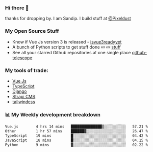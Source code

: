 ### Hi there 👋

thanks for dropping by.
I am Sandip. I build stuff at [@Pixeldust](github.com/pixeldust-in/)

###  **My Open Source Stuff**

 - Know if Vue Js version 3 is released -  [isvue3readyyet](https://github.com/sandiprb/isvue3readyyet)
 - A bunch of Python scripts to get stuff done 💤 💤 [stuff](https://github.com/sandiprb/stuff)
 - See all your starred Github repositories at one single place [github-telescope](https://github.com/sandiprb/github-telescope)



###  **My tools of trade:**
 - [Vue Js](https://github.com/vuejs/vue/)
 - [TypeScript](https://github.com/microsoft/TypeScript)
 - [Django](github.com/django/django)
 - [Strapi CMS](github.com/strapi/strapi)
 - [tailwindcss](https://github.com/tailwindlabs/tailwindcss)


###  📊 **My Weekly development breakdown**
<!--START_SECTION:waka-->

```txt
Vue.js        4 hrs 14 mins   ██████████████▒░░░░░░░░░░   57.21 %
Other         1 hr 57 mins    ██████▓░░░░░░░░░░░░░░░░░░   26.47 %
TypeScript    19 mins         █░░░░░░░░░░░░░░░░░░░░░░░░   04.42 %
JavaScript    18 mins         █░░░░░░░░░░░░░░░░░░░░░░░░   04.15 %
Python        9 mins          ▓░░░░░░░░░░░░░░░░░░░░░░░░   02.22 %
```

<!--END_SECTION:waka-->
